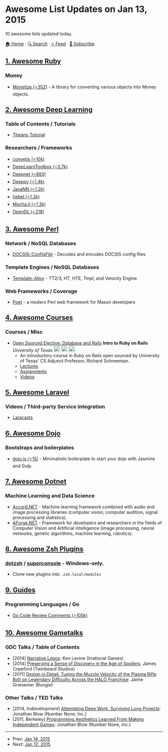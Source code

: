 # Awesome List Updates on Jan 13, 2015

10 awesome lists updated today.

[🏠 Home](/README.md) · [🔍 Search](https://test.trackawesomelist.com/search/) · [🔥 Feed](https://test.trackawesomelist.com/feed.xml) · [📮 Subscribe](https://trackawesomelist.us17.list-manage.com/subscribe?u=d2f0117aa829c83a63ec63c2f&id=36a103854c)



## [1. Awesome Ruby](/content/markets/awesome-ruby/README.md)

### Money

*   [Monetize (⭐352)](https://github.com/RubyMoney/monetize) - A library for converting various objects into Money objects.

## [2. Awesome Deep Learning](/content/ChristosChristofidis/awesome-deep-learning/README.md)

### Table of Contents / Tutorials

*   [Theano Tutorial](http://deeplearning.net/tutorial/deeplearning.pdf)

### Researchers / Frameworks

*   [convetjs (⭐10k)](https://github.com/karpathy/convnetjs)
*   [DeepLearnToolbox (⭐3.7k)](https://github.com/rasmusbergpalm/DeepLearnToolbox)
*   [Deepnet (⭐893)](https://github.com/nitishsrivastava/deepnet)
*   [Deeppy (⭐1.4k)](https://github.com/andersbll/deeppy)
*   [JavaNN (⭐1.2k)](https://github.com/ivan-vasilev/neuralnetworks)
*   [hebel (⭐1.2k)](https://github.com/hannes-brt/hebel)
*   [Mocha.jl (⭐1.3k)](https://github.com/pluskid/Mocha.jl)
*   [OpenDL (⭐218)](https://github.com/guoding83128/OpenDL)

## [3. Awesome Perl](/content/hachiojipm/awesome-perl/README.md)

### Network / NoSQL Databases

*   [DOCSIS::ConfigFile](https://metacpan.org/pod/DOCSIS::ConfigFile) -  Decodes and encodes DOCSIS config files

### Template Engines / NoSQL Databases

*   [Template::Alloy](https://metacpan.org/pod/Template::Alloy) - TT2/3, HT, HTE, Tmpl, and Velocity Engine

### Web Frameworks / Coverage

*   [Poet](https://metacpan.org/pod/Poet) - a modern Perl web framework for Mason developers

## [4. Awesome Courses](/content/prakhar1989/awesome-courses/README.md)

### Courses / Misc

*   [Open Sourced Elective: Database and Rails](http://www.schneems.com/ut-rails/) **Intro to Ruby on Rails** *University of Texas* <img src="https://assets-cdn.github.com/images/icons/emoji/unicode/1f4f9.png" width="20" height="20" alt="Lecture Videos" title="Lecture Videos" /> <img src="https://assets-cdn.github.com/images/icons/emoji/unicode/1f4bb.png" width="20" height="20" alt="Assignments" title="Assignments" /> <img src="https://assets-cdn.github.com/images/icons/emoji/unicode/1f4dd.png" width="20" height="20" alt="Lecture Notes" title="Lecture Notes" />
    *   An introductory course in Ruby on Rails open sourced by University of Texas' CS Adjunct Professor, Richard Schneeman.
    *   [Lectures](http://www.schneems.com/ut-rails/)
    *   [Assignments](http://www.schneems.com/ut-rails/)
    *   [Videos](https://www.youtube.com/playlist?list=PL7A85FD7803A8CB1F)

## [5. Awesome Laravel](/content/chiraggude/awesome-laravel/README.md)

### Videos / Third-party Service Integration

*   [Laracasts](https://laracasts.com/)

## [6. Awesome Dojo](/content/petk/awesome-dojo/README.md)

### Bootstraps and boilerplates

*   [dojo.js (⭐15)](https://github.com/gpedro/dojo.js) - Minimalistic boilerplate to start your dojo with Jasmine and Gulp.

## [7. Awesome Dotnet](/content/quozd/awesome-dotnet/README.md)

### Machine Learning and Data Science

*   [Accord.NET](http://accord-framework.net/) - Machine learning framework combined with audio and image processing libraries (computer vision, computer audition, signal processing and statistics).
*   [AForge.NET](http://www.aforgenet.com/) - Framework for developers and researchers in the fields of Computer Vision and Artificial Intelligence (image processing, neural networks, genetic algorithms, machine learning, robotics).

## [8. Awesome Zsh Plugins](/content/unixorn/awesome-zsh-plugins/README.md)

### [dotzsh](https://github.com/dotphiles/dotzsh) / [superconsole](https://github.com/alexchmykhalo/superconsole)   \- Windows-only.

*   Clone new plugins into `.zsh.local/modules`

## [9. Guides](/content/NARKOZ/guides/README.md)

### Programming Languages / Go

*   [Go Code Review Comments (⭐105k)](https://github.com/golang/go/wiki/CodeReviewComments)

## [10. Awesome Gametalks](/content/hzoo/awesome-gametalks/README.md)

### GDC Talks / Table of Contents

*   \[2014] [Narrative Legos](http://www.gdcvault.com/play/1020434/): Ken Levine (Irrational Games)
*   \[2014] [Preserving a Sense of Discovery in the Age of Spoilers](http://vimeo.com/91436410): James Crawford (Twinbeard Studios)
*   \[2011] [Design in Detail: Tuning the Muzzle Velocity of the Plasma Rifle Bolt on Legendary Difficulty Across the HALO Franchise](http://www.gdcvault.com/play/1014704/): Jaime Griesemer (Bungie)

### Other Talks / TED Talks

*   \[2014, Indievelopment] [Attempting Deep Work, Surviving Long Projects](http://vimeo.com/94259578): Jonathan Blow (Number None, Inc.)
*   \[2011, Berkeley] [Programming Aesthetics Learned From Making Independent Games](https://www.youtube.com/watch?v=JjDsP5n2kSM): Jonathan Blow (Number None, Inc.)

---

- Prev: [Jan 14, 2015](/content/2015/01/14/README.md)
- Next: [Jan 12, 2015](/content/2015/01/12/README.md)